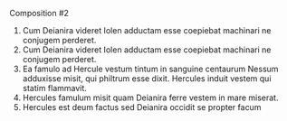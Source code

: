 Composition #2

1. Cum Deianira videret Iolen adductam esse coepiebat machinari ne conjugem perderet. 
2. Cum Deianira videret Iolen adductam esse coepiebat machinari ne conjugem perderet. 
3. Ea famulo ad Hercule vestum tintum in sanguine centaurum Nessum adduxisse misit, qui philtrum esse dixit.
Hercules induit vestem qui statim flammavit.
4. Hercules famulum misit quam Deianira ferre vestem in mare miserat. 
5. Hercules est deum factus sed Deianira occidit se propter facum 
